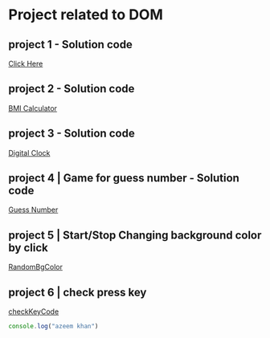# Project related to DOM

## project 1 - Solution code
[Click Here](https://stackblitz.com/edit/dom-project-chaiaurcode-3uya62?file=1-colorChanger%2Fchaiaurcode.js)

## project 2 - Solution code
[BMI Calculator](https://stackblitz.com/edit/dom-project-chaiaurcode-ybz1zj?file=2-BMICalculator%2Fchaiaurcode.js)

## project 3 - Solution code
[Digital Clock](https://stackblitz.com/edit/dom-project-chaiaurcode-i5dnyo?file=3-DigitalClock%2Fchaiaurcode.js,3-DigitalClock%2Findex.html)

## project 4 | Game for guess number - Solution code
[Guess Number](https://stackblitz.com/edit/dom-project-chaiaurcode-ovicgm?file=4-GuessTheNumber%2Fchaiaurcode.js,4-GuessTheNumber%2Findex.html)

## project 5 | Start/Stop Changing background color by click
[RandomBgColor](https://stackblitz.com/edit/dom-project-chaiaurcode-3rysv9?file=6-unlimitedColors%2Findex.html,6-unlimitedColors%2Fchaiaurcode.js)

## project 6 | check press key
[checkKeyCode](https://stackblitz.com/edit/dom-project-chaiaurcode-uqvser?file=5-keyboard%2Findex.html,5-keyboard%2Fchaiaurcode.js)

```javaScript 
console.log("azeem khan")

```
